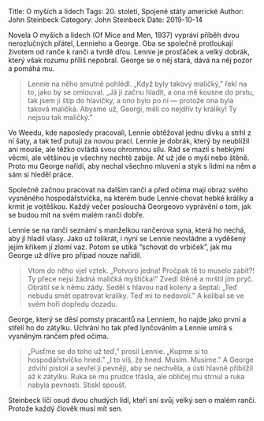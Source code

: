 Title: O myších a lidech
Tags: 20. století, Spojené státy americké
Author: John Steinbeck
Category: John Steinbeck
Date: 2019-10-14

Novela O myších a lidech (Of Mice and Men, 1937) vypráví příběh dvou nerozlučných přátel, Lennieho a George. Oba se společně protloukají životem od ranče k ranči a tvrdě dřou. Lennie je prosťáček a velký dobrák, který však rozumu příliš nepobral. George se o něj stará, dává na něj pozor a pomáhá mu.


> Lennie na něho smutně pohlédl. „Když byly takový maličký,” řekl na to, jako by se omlouval. „Já ji začnu hladit, a ona mě kousne do prstu, tak jsem ji štíp do hlavičky, a ono bylo po ní — protože ona byla taková maličká. Abysme už, Georgi, měli co nejdřív ty králíky! Ty nejsou tak maličký.”

Ve Weedu, kde naposledy pracovali, Lennie obtěžoval jednu dívku a strhl z ní šaty, a tak teď putují za novou prací. Lennie je dobrák, který by neublížil ani mouše, ale těžko ovládá svou ohromnou sílu. Rád se mazlí s hebkými věcmi, ale většinou je všechny nechtě zabije. Ať už jde o myši nebo štěně. Proto mu George nařídí, aby nechal všechno mluvení a styk s lidmi na něm a sám si hleděl práce.

Společně začnou pracovat na dalším ranči a před očima mají obraz svého vysněného hospodářstvíčka, na kterém bude Lennie chovat hebké králíky a krmit je vojtěškou. Každý večer poslouchá Georgeovo vyprávění o tom, jak se budou mít na svém malém ranči dobře.

Lennie se na ranči seznámí s manželkou rančerova syna, která ho nechá, aby jí hladil vlasy. Jako už tolikrát, i nyní se Lennie neovládne a vyděšený jejím křikem jí zlomí vaz. Potom se utíká “schovat do vrbiček”, jak mu George už dříve pro případ nouze nařídil.


> Vtom do něho vjel vztek. „Potvoro jedna! Pročpak tě to muselo zabít?! Ty přece nejsi žádná maličká myštička!” Zvedl štěně a mrštil jím pryč. Obrátil se k němu zády. Seděl s hlavou nad koleny a šeptal: „Teď nebudu smět opatrovat králíky. Teď mi to nedovolí.” A kolíbal se ve svém hoři dopředu dozadu.

George, který se děsí pomsty pracantů na Lenniem, ho najde jako první a střelí ho do zátylku. Uchrání ho tak před lynčováním a Lennie umírá s vysněným rančem před očima.


> „Pusťme se do toho už teď,” prosil Lennie. „Kupme si to hospodářstvíčko hned.”
> „I to víš, že hned. Musím. Musíme.”
> A George zdvihl pistoli a sevřel ji pevněji, aby se nechvěla, a ústí hlavně přiblížil až k zátylku. Ruka se mu prudce třásla, ale obličej mu strnul a ruka nabyla pevnosti. Stiskl spoušť.

Steinbeck líčí osud dvou chudých lidí, kteří sní svůj velký sen o malém ranči. Protože každý člověk musí mít sen.

